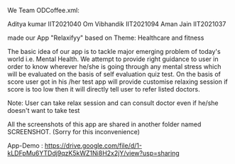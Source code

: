 We Team ODCoffee.xml:

Aditya kumar
IIT2021040
Om Vibhandik
IIT2021094
Aman Jain 
IIT2021037

made our App "Relaxifyy" based on 
Theme: Healthcare and fitness

The basic idea of our app is to tackle major emerging problem of today's world i.e. Mental Health.
We attempt to provide right guidance to user in order to know wherever he/she is going through any mental stress which will be evaluated on the basis of self evaluation quiz test.
On the basis of score user got in his /her test app will provide customise relaxing session if score is too low then it will directly tell user to refer listed doctors.

Note: User can take relax session and can consult doctor even if he/she doesn't want to take test

All the screenshots of this app are shared in another folder named SCREENSHOT. 
(Sorry for this inconvenience)

App-Demo : https://drive.google.com/file/d/1-kLDFpMu6YTDdj9qzK5kWZ1Ni8H2x2jY/view?usp=sharing